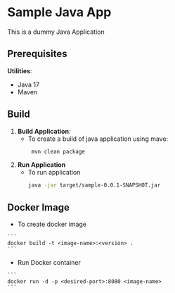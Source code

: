 # Sample Java App
This is a dummy Java Application

## **Prerequisites**

**Utilities**:  
   - Java 17  
   - Maven 

## **Build**

1. **Build Application**:  
   - To create a build of java application using mave:  
     ```bash
      mvn clean package
     ```
2. **Run Application**
   - To run application 
     ```bash
     java -jar target/sample-0.0.1-SNAPSHOT.jar
     ```

## **Docker Image**
   - To create docker image

    ```
    docker build -t <image-name>:<version> .
    ```

   - Run Docker container

    ```
    docker run -d -p <desired-port>:8080 <image-name>
    ```
